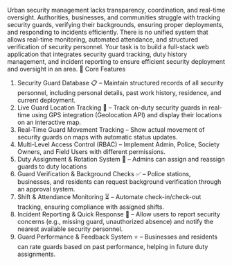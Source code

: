Urban security management lacks transparency, coordination, and real-time oversight.
Authorities, businesses, and communities struggle with tracking security guards, verifying
their backgrounds, ensuring proper deployments, and responding to incidents efficiently.
There is no unified system that allows real-time monitoring, automated attendance, and
structured verification of security personnel.
Your task is to build a full-stack web application that integrates security guard tracking, duty
history management, and incident reporting to ensure efficient security deployment and
oversight in an area.
🔑 Core Features
1. Security Guard Database 📋 – Maintain structured records of all security personnel,
including personal details, past work history, residence, and current deployment.
2. Live Guard Location Tracking 📍 – Track on-duty security guards in real-time using
GPS integration (Geolocation API) and display their locations on an interactive map.
3. Real-Time Guard Movement Tracking – Show actual movement of security guards
on maps with automatic status updates.
4. Multi-Level Access Control (RBAC) – Implement Admin, Police, Society Owners,
and Field Users with different permissions.
5. Duty Assignment & Rotation System 🔄 – Admins can assign and reassign guards
to duty locations
6. Guard Verification & Background Checks ✅ – Police stations, businesses, and
residents can request background verification through an approval system.
7. Shift & Attendance Monitoring ⏳ – Automate check-in/check-out tracking, ensuring
compliance with assigned shifts.
8. Incident Reporting & Quick Response 🚨 – Allow users to report security concerns
(e.g., missing guard, unauthorized absence) and notify the nearest available security
personnel.
9. Guard Performance & Feedback System ⭐ – Businesses and residents can rate
guards based on past performance, helping in future duty assignments.
